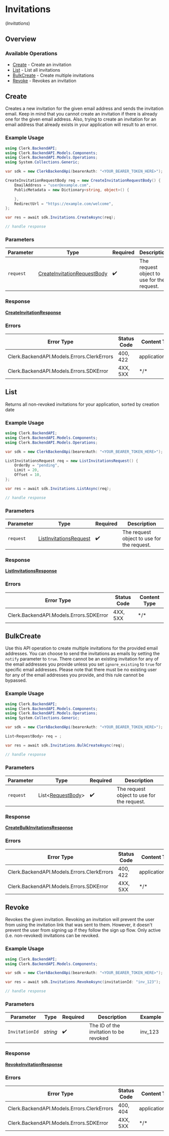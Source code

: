 # Invitations
(*Invitations*)

## Overview

### Available Operations

* [Create](#create) - Create an invitation
* [List](#list) - List all invitations
* [BulkCreate](#bulkcreate) - Create multiple invitations
* [Revoke](#revoke) - Revokes an invitation

## Create

Creates a new invitation for the given email address and sends the invitation email.
Keep in mind that you cannot create an invitation if there is already one for the given email address.
Also, trying to create an invitation for an email address that already exists in your application will result to an error.

### Example Usage

```csharp
using Clerk.BackendAPI;
using Clerk.BackendAPI.Models.Components;
using Clerk.BackendAPI.Models.Operations;
using System.Collections.Generic;

var sdk = new ClerkBackendApi(bearerAuth: "<YOUR_BEARER_TOKEN_HERE>");

CreateInvitationRequestBody req = new CreateInvitationRequestBody() {
    EmailAddress = "user@example.com",
    PublicMetadata = new Dictionary<string, object>() {

    },
    RedirectUrl = "https://example.com/welcome",
};

var res = await sdk.Invitations.CreateAsync(req);

// handle response
```

### Parameters

| Parameter                                                                             | Type                                                                                  | Required                                                                              | Description                                                                           |
| ------------------------------------------------------------------------------------- | ------------------------------------------------------------------------------------- | ------------------------------------------------------------------------------------- | ------------------------------------------------------------------------------------- |
| `request`                                                                             | [CreateInvitationRequestBody](../../Models/Operations/CreateInvitationRequestBody.md) | :heavy_check_mark:                                                                    | The request object to use for the request.                                            |

### Response

**[CreateInvitationResponse](../../Models/Operations/CreateInvitationResponse.md)**

### Errors

| Error Type                                 | Status Code                                | Content Type                               |
| ------------------------------------------ | ------------------------------------------ | ------------------------------------------ |
| Clerk.BackendAPI.Models.Errors.ClerkErrors | 400, 422                                   | application/json                           |
| Clerk.BackendAPI.Models.Errors.SDKError    | 4XX, 5XX                                   | \*/\*                                      |

## List

Returns all non-revoked invitations for your application, sorted by creation date

### Example Usage

```csharp
using Clerk.BackendAPI;
using Clerk.BackendAPI.Models.Components;
using Clerk.BackendAPI.Models.Operations;

var sdk = new ClerkBackendApi(bearerAuth: "<YOUR_BEARER_TOKEN_HERE>");

ListInvitationsRequest req = new ListInvitationsRequest() {
    OrderBy = "pending",
    Limit = 20,
    Offset = 10,
};

var res = await sdk.Invitations.ListAsync(req);

// handle response
```

### Parameters

| Parameter                                                                   | Type                                                                        | Required                                                                    | Description                                                                 |
| --------------------------------------------------------------------------- | --------------------------------------------------------------------------- | --------------------------------------------------------------------------- | --------------------------------------------------------------------------- |
| `request`                                                                   | [ListInvitationsRequest](../../Models/Operations/ListInvitationsRequest.md) | :heavy_check_mark:                                                          | The request object to use for the request.                                  |

### Response

**[ListInvitationsResponse](../../Models/Operations/ListInvitationsResponse.md)**

### Errors

| Error Type                              | Status Code                             | Content Type                            |
| --------------------------------------- | --------------------------------------- | --------------------------------------- |
| Clerk.BackendAPI.Models.Errors.SDKError | 4XX, 5XX                                | \*/\*                                   |

## BulkCreate

Use this API operation to create multiple invitations for the provided email addresses. You can choose to send the
invitations as emails by setting the `notify` parameter to `true`. There cannot be an existing invitation for any
of the email addresses you provide unless you set `ignore_existing` to `true` for specific email addresses. Please
note that there must be no existing user for any of the email addresses you provide, and this rule cannot be bypassed.

### Example Usage

```csharp
using Clerk.BackendAPI;
using Clerk.BackendAPI.Models.Components;
using Clerk.BackendAPI.Models.Operations;
using System.Collections.Generic;

var sdk = new ClerkBackendApi(bearerAuth: "<YOUR_BEARER_TOKEN_HERE>");

List<RequestBody> req = ;

var res = await sdk.Invitations.BulkCreateAsync(req);

// handle response
```

### Parameters

| Parameter                                                   | Type                                                        | Required                                                    | Description                                                 |
| ----------------------------------------------------------- | ----------------------------------------------------------- | ----------------------------------------------------------- | ----------------------------------------------------------- |
| `request`                                                   | List<[RequestBody](../../Models/Operations/RequestBody.md)> | :heavy_check_mark:                                          | The request object to use for the request.                  |

### Response

**[CreateBulkInvitationsResponse](../../Models/Operations/CreateBulkInvitationsResponse.md)**

### Errors

| Error Type                                 | Status Code                                | Content Type                               |
| ------------------------------------------ | ------------------------------------------ | ------------------------------------------ |
| Clerk.BackendAPI.Models.Errors.ClerkErrors | 400, 422                                   | application/json                           |
| Clerk.BackendAPI.Models.Errors.SDKError    | 4XX, 5XX                                   | \*/\*                                      |

## Revoke

Revokes the given invitation.
Revoking an invitation will prevent the user from using the invitation link that was sent to them.
However, it doesn't prevent the user from signing up if they follow the sign up flow.
Only active (i.e. non-revoked) invitations can be revoked.

### Example Usage

```csharp
using Clerk.BackendAPI;
using Clerk.BackendAPI.Models.Components;

var sdk = new ClerkBackendApi(bearerAuth: "<YOUR_BEARER_TOKEN_HERE>");

var res = await sdk.Invitations.RevokeAsync(invitationId: "inv_123");

// handle response
```

### Parameters

| Parameter                              | Type                                   | Required                               | Description                            | Example                                |
| -------------------------------------- | -------------------------------------- | -------------------------------------- | -------------------------------------- | -------------------------------------- |
| `InvitationId`                         | *string*                               | :heavy_check_mark:                     | The ID of the invitation to be revoked | inv_123                                |

### Response

**[RevokeInvitationResponse](../../Models/Operations/RevokeInvitationResponse.md)**

### Errors

| Error Type                                 | Status Code                                | Content Type                               |
| ------------------------------------------ | ------------------------------------------ | ------------------------------------------ |
| Clerk.BackendAPI.Models.Errors.ClerkErrors | 400, 404                                   | application/json                           |
| Clerk.BackendAPI.Models.Errors.SDKError    | 4XX, 5XX                                   | \*/\*                                      |